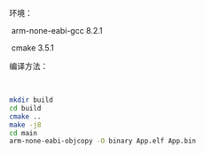 环境：

​	arm-none-eabi-gcc 8.2.1

​	cmake 3.5.1

编译方法：

​	

```bash
mkdir build
cd build
cmake ..
make -j8
cd main 
arm-none-eabi-objcopy -O binary App.elf App.bin 
```


